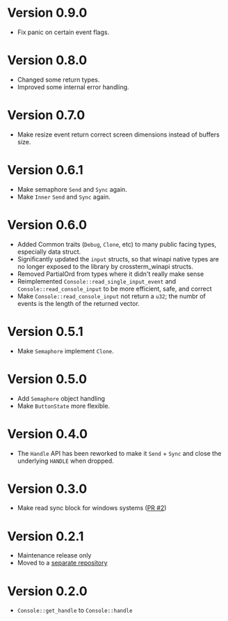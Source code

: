 # Version 0.9.0
- Fix panic on certain event flags. 

# Version 0.8.0
- Changed some return types.
- Improved some internal error handling. 

# Version 0.7.0
- Make resize event return correct screen dimensions instead of buffers size.

# Version 0.6.1
- Make semaphore `Send` and `Sync` again.
- Make `Inner` `Send` and `Sync` again.

# Version 0.6.0
- Added Common traits (`Debug`, `Clone`, etc) to many public facing types,
especially data struct.
- Significantly updated the `input` structs, so that winapi native types are no longer exposed to the library by crossterm_winapi structs.
- Removed PartialOrd from types where it didn't really make sense
- Reimplemented `Console::read_single_input_event` and `Console::read_console_input` to be more efficient, safe, and correct
- Make `Console::read_console_input` not return a `u32`; the numbr of events is the length of the returned vector.


# Version 0.5.1
- Make `Semaphore` implement `Clone`.

# Version 0.5.0
- Add `Semaphore` object handling
- Make `ButtonState` more flexible.

# Version 0.4.0
- The `Handle` API has been reworked to make it `Send` + `Sync` and close the underlying `HANDLE` when dropped.

# Version 0.3.0

- Make read sync block for windows systems ([PR #2](https://github.com/crossterm-rs/crossterm-winapi/pull/2))

# Version 0.2.1

- Maintenance release only
- Moved to a [separate repository](https://github.com/crossterm-rs/crossterm-winapi)

# Version 0.2.0

- `Console::get_handle` to `Console::handle`
